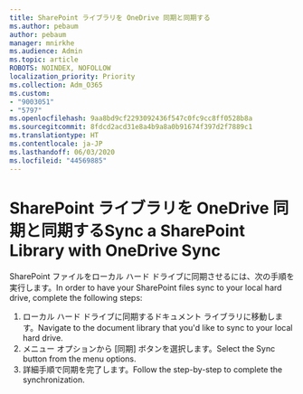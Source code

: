 ```yaml
---
title: SharePoint ライブラリを OneDrive 同期と同期する
ms.author: pebaum
author: pebaum
manager: mnirkhe
ms.audience: Admin
ms.topic: article
ROBOTS: NOINDEX, NOFOLLOW
localization_priority: Priority
ms.collection: Adm_O365
ms.custom:
- "9003051"
- "5797"
ms.openlocfilehash: 9aa8bd9cf2293092436f547c0fc9cc8ff0528b8a
ms.sourcegitcommit: 8fdcd2acd31e8a4b9a8a0b91674f397d2f7889c1
ms.translationtype: HT
ms.contentlocale: ja-JP
ms.lasthandoff: 06/03/2020
ms.locfileid: "44569885"
---
```

# <a name="sync-a-sharepoint-library-with-onedrive-sync"></a><span data-ttu-id="193f8-102">SharePoint ライブラリを OneDrive 同期と同期する</span><span class="sxs-lookup"><span data-stu-id="193f8-102">Sync a SharePoint Library with OneDrive Sync</span></span>

<span data-ttu-id="193f8-103">SharePoint ファイルをローカル ハード ドライブに同期させるには、次の手順を実行します。</span><span class="sxs-lookup"><span data-stu-id="193f8-103">In order to have your SharePoint files sync to your local hard drive, complete the following steps:</span></span>

1. <span data-ttu-id="193f8-104">ローカル ハード ドライブに同期するドキュメント ライブラリに移動します。</span><span class="sxs-lookup"><span data-stu-id="193f8-104">Navigate to the document library that you'd like to sync to your local hard drive.</span></span>
2. <span data-ttu-id="193f8-105">メニュー オプションから [同期] ボタンを選択します。</span><span class="sxs-lookup"><span data-stu-id="193f8-105">Select the Sync button from the menu options.</span></span>
3. <span data-ttu-id="193f8-106">詳細手順で同期を完了します。</span><span class="sxs-lookup"><span data-stu-id="193f8-106">Follow the step-by-step to complete the synchronization.</span></span>